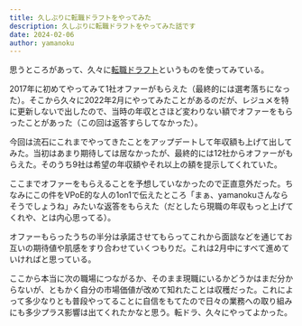 ```yaml
---
title: 久しぶりに転職ドラフトをやってみた
description: 久しぶりに転職ドラフトをやってみた話です
date: 2024-02-06
author: yamanoku
---
```


思うところがあって、久々に[転職ドラフト](https://job-draft.jp/)というものを使ってみている。

2017年に初めてやってみて1社オファーがもらえた（最終的には選考落ちになった）。そこから久々に2022年2月にやってみたことがあるのだが、レジュメを特に更新しないで出したので、当時の年収とさほど変わりない額でオファーをもらったことがあった（この回は返答すらしてなかった）。

今回は流石にこれまでやってきたことをアップデートして年収額も上げて出してみた。当初はあまり期待しては居なかったが、最終的には12社からオファーがもらえた。そのうち9社は希望の年収額やそれ以上の額を提示してくれていた。

ここまでオファーをもらえることを予想していなかったので正直意外だった。ちなみにこの件をVPoE的な人の1on1で伝えたところ「まぁ、yamanokuさんならそうでしょうね」みたいな返答をもらえた（だとしたら現職の年収もっと上げてくれや、とは内心思ってる）。

オファーもらったうちの半分は承諾させてもらってこれから面談などを通じてお互いの期待値や肌感をすり合わせていくつもりだ。これは2月中にすべて進めていければと思っている。

ここから本当に次の職場につながるか、そのまま現職にいるかどうかはまだ分からないが、ともかく自分の市場価値が改めて知れたことは収穫だった。これによって多少なりとも普段やってることに自信をもてたので日々の業務への取り組みにも多少プラス影響は出てくれたかなと思う。転ドラ、久々にやってよかった。
